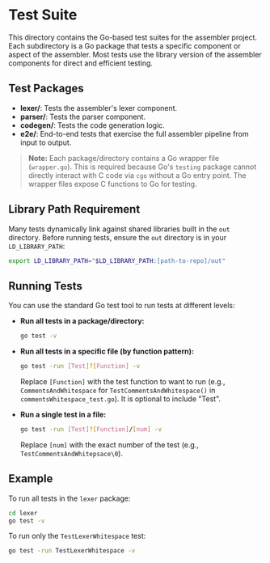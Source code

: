 # Test Suite

This directory contains the Go-based test suites for the assembler project. Each subdirectory is a Go package that tests a specific component or aspect of the assembler. Most tests use the library version of the assembler components for direct and efficient testing.

## Test Packages

- **lexer/**: Tests the assembler's lexer component.
- **parser/**: Tests the parser component.
- **codegen/**: Tests the code generation logic.
- **e2e/**: End-to-end tests that exercise the full assembler pipeline from input to output.

> **Note:** Each package/directory contains a Go wrapper file (`wrapper.go`). This is required because Go's `testing` package cannot directly interact with C code via `cgo` without a Go entry point. The wrapper files expose C functions to Go for testing.

## Library Path Requirement

Many tests dynamically link against shared libraries built in the `out` directory. Before running tests, ensure the `out` directory is in your `LD_LIBRARY_PATH`:

```sh
export LD_LIBRARY_PATH="$LD_LIBRARY_PATH:[path-to-repo]/out"
```

## Running Tests

You can use the standard Go test tool to run tests at different levels:

- **Run all tests in a package/directory:**
	```sh
	go test -v
	```

- **Run all tests in a specific file (by function pattern):**
	```sh
	go test -run [Test]?[Function] -v
	```
	Replace `[Function]` with the test function to want to run (e.g., `CommentsAndWhitespace` for `TestCommentsAndWhitespace()` in `commentsWhitespace_test.go`). It is optional to include "Test".

- **Run a single test in a file:**
	```sh
	go test -run [Test]?[Function]/[num] -v
	```
	Replace `[num]` with the exact number of the test (e.g., `TestCommentsAndWhitepsace\0`).

## Example

To run all tests in the `lexer` package:

```sh
cd lexer
go test -v
```

To run only the `TestLexerWhitespace` test:

```sh
go test -run TestLexerWhitespace -v
```
